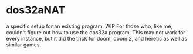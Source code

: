# dos32aNAT
a specific setup for an existing program.  WIP
For those who, like me, couldn't figure out how to use the dos32a program.  This may not work for every instance, but it did the trick for doom, doom 2, and heretic as well as similar games.
